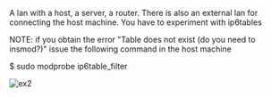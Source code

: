 A lan with a host, a server, a router. There is also an external lan
for connecting the host machine.
You have to experiment with ip6tables

NOTE: if you obtain the error "Table does not exist (do you need 
to insmod?)" issue the following command in the host machine

$ sudo modprobe ip6table_filter

![ex2](https://github.com/edoardottt/MSc-CyberSecurity-Sapienza/blob/main/Practical-Network-Defense/tests/lab4/ex2/ex2.png)
